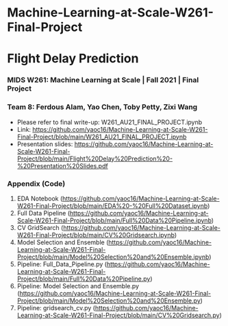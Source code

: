 # Machine-Learning-at-Scale-W261-Final-Project

# Flight Delay Prediction
### MIDS W261: Machine Learning at Scale | Fall 2021 | Final Project
### Team 8: Ferdous Alam, Yao Chen, Toby Petty, Zixi Wang


-  Please refer to final write-up: W261_AU21_FINAL_PROJECT.ipynb
-  Link: https://github.com/yaoc16/Machine-Learning-at-Scale-W261-Final-Project/blob/main/W261_AU21_FINAL_PROJECT.ipynb
-  Presentation slides: https://github.com/yaoc16/Machine-Learning-at-Scale-W261-Final-Project/blob/main/Flight%20Delay%20Prediction%20-%20Presentation%20Slides.pdf



### Appendix (Code)
1. EDA Notebook (https://github.com/yaoc16/Machine-Learning-at-Scale-W261-Final-Project/blob/main/EDA%20-%20Full%20Dataset.ipynb)
2. Full Data Pipeline (https://github.com/yaoc16/Machine-Learning-at-Scale-W261-Final-Project/blob/main/Full%20Data%20Pipeline.ipynb)
3. CV GridSearch (https://github.com/yaoc16/Machine-Learning-at-Scale-W261-Final-Project/blob/main/CV%20Gridsearch.ipynb)
4. Model Selection and Ensemble (https://github.com/yaoc16/Machine-Learning-at-Scale-W261-Final-Project/blob/main/Model%20Selection%20and%20Ensemble.ipynb)
5. Pipeline: Full_Data_Pipeline.py (https://github.com/yaoc16/Machine-Learning-at-Scale-W261-Final-Project/blob/main/Full%20Data%20Pipeline.py)
6. Pipeline: Model Selection and Ensemble.py (https://github.com/yaoc16/Machine-Learning-at-Scale-W261-Final-Project/blob/main/Model%20Selection%20and%20Ensemble.py)
7. Pipeline: gridsearch_cv.py (https://github.com/yaoc16/Machine-Learning-at-Scale-W261-Final-Project/blob/main/CV%20Gridsearch.py)
